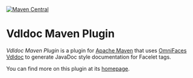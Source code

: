 [![Maven Central](https://maven-badges.herokuapp.com/maven-central/com.github.matinh.vdldoc/vdldoc-maven-plugin/badge.svg)](https://maven-badges.herokuapp.com/maven-central/com.github.matinh.vdldoc/vdldoc-maven-plugin)

# Vdldoc Maven Plugin

*Vdldoc Maven Plugin* is a plugin for [Apache Maven](http://maven.apache.org/)
that uses [OmniFaces Vdldoc](http://vdldoc.omnifaces.org/) to generate JavaDoc
style documentation for Facelet tags.

You can find more on this plugin at its
[homepage](http://matinh.github.io/vdldoc-maven-plugin/).
